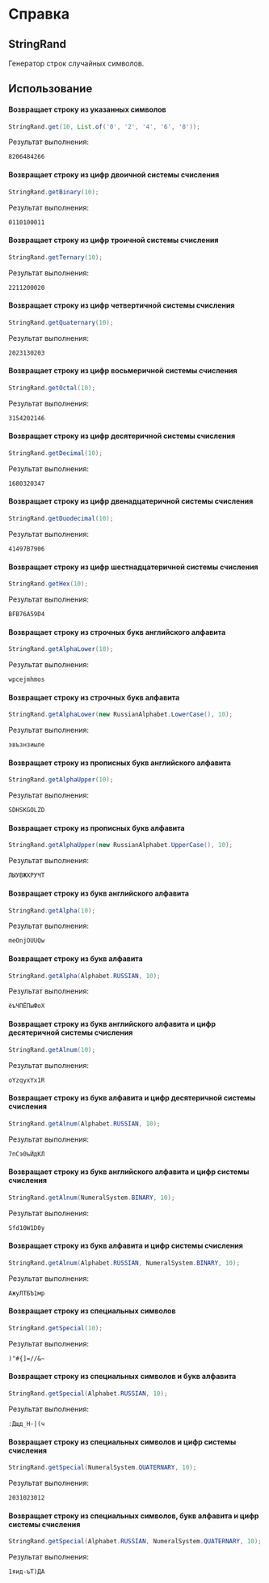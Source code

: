 # Справка
## StringRand
Генератор строк случайных символов.

## Использование
#### Возвращает строку из указанных символов
```java
StringRand.get(10, List.of('0', '2', '4', '6', '8'));
```

Результат выполнения:
```
8206484266
```

#### Возвращает строку из цифр двоичной системы счисления
```java
StringRand.getBinary(10);
```

Результат выполнения:
```
0110100011
```

#### Возвращает строку из цифр троичной системы счисления
```java
StringRand.getTernary(10);
```

Результат выполнения:
```
2211200020
```

#### Возвращает строку из цифр четвертичной системы счисления
```java
StringRand.getQuaternary(10);
```

Результат выполнения:
```
2023130203
```


#### Возвращает строку из цифр восьмеричной системы счисления
```java
StringRand.getOctal(10);
```
Результат выполнения:
```
3154202146
```

#### Возвращает строку из цифр десятеричной системы счисления
```java
StringRand.getDecimal(10);
```

Результат выполнения:
```
1680320347
```

#### Возвращает строку из цифр двенадцатеричной системы счисления
```java
StringRand.getDuodecimal(10);
```

Результат выполнения:
```
41497B7906
```

#### Возвращает строку из цифр шестнадцатеричной системы счисления
```java
StringRand.getHex(10);
```

Результат выполнения:
```
BFB76A59D4
```

#### Возвращает строку из строчных букв английского алфавита
```java
StringRand.getAlphaLower(10);
```

Результат выполнения:
```
wpcejmhmos
```

#### Возвращает строку из строчных букв алфавита
```java
StringRand.getAlphaLower(new RussianAlphabet.LowerCase(), 10);
```

Результат выполнения:
```
эвъзнзиыле
```

#### Возвращает строку из прописных букв английского алфавита
```java
StringRand.getAlphaUpper(10);
```

Результат выполнения:
```
SDHSKGOLZD
```

#### Возвращает строку из прописных букв алфавита
```java
StringRand.getAlphaUpper(new RussianAlphabet.UpperCase(), 10);
```

Результат выполнения:
```
ЛЫУВЖХРУЧТ
```

#### Возвращает строку из букв английского алфавита
```java
StringRand.getAlpha(10);
```

Результат выполнения:
```
meOnjOUUQw
```

#### Возвращает строку из букв алфавита
```java
StringRand.getAlpha(Alphabet.RUSSIAN, 10);
```

Результат выполнения:
```
ёъЧПЁПыФоХ
```

#### Возвращает строку из букв английского алфавита и цифр десятеричной системы счисления
```java
StringRand.getAlnum(10);
```

Результат выполнения:
```
oYzqyxYx1R
```

#### Возвращает строку из букв алфавита и цифр десятеричной системы счисления
```java
StringRand.getAlnum(Alphabet.RUSSIAN, 10);
```

Результат выполнения:
```
7пСэ0ъЙдКЛ
```

#### Возвращает строку из букв английского алфавита и цифр системы счисления
```java
StringRand.getAlnum(NumeralSystem.BINARY, 10);
```

Результат выполнения:
```
Sfd10W1D0y
```

#### Возвращает строку из букв алфавита и цифр системы счисления
```java
StringRand.getAlnum(Alphabet.RUSSIAN, NumeralSystem.BINARY, 10);
```

Результат выполнения:
```
АжуЛТБЪ1мр
```

#### Возвращает строку из специальных символов
```java
StringRand.getSpecial(10);
```

Результат выполнения:
```
)"#{]=//&~
```

#### Возвращает строку из специальных символов и букв алфавита
```java
StringRand.getSpecial(Alphabet.RUSSIAN, 10);
```

Результат выполнения:
```
:Дщд_Н-|(ч
```

#### Возвращает строку из специальных символов и цифр системы счисления
```java
StringRand.getSpecial(NumeralSystem.QUATERNARY, 10);
```

Результат выполнения:
```
2031023012
```

#### Возвращает строку из специальных символов, букв алфавита и цифр системы счисления
```java
StringRand.getSpecial(Alphabet.RUSSIAN, NumeralSystem.QUATERNARY, 10);
```

Результат выполнения:
```
1яид-ъТ)ДА
```
